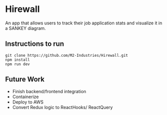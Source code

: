 # Hirewall

An app that allows users to track their job application stats and visualize it in a SANKEY diagram.

## Instructions to run

```
git clone https://github.com/M2-Industries/Hirewall.git
npm install
npm run dev
```

## Future Work

- Finish backend/frontend integration
- Containerize
- Deploy to AWS
- Convert Redux logic to ReactHooks/ ReactQuery
